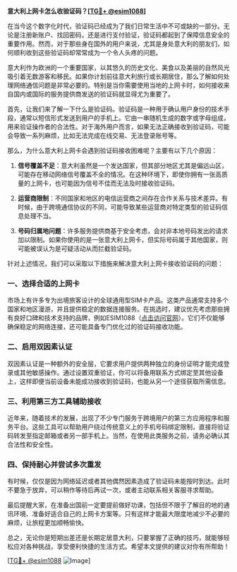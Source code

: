 **意大利上网卡怎么收验证码？[[TG💪+ @esim1088](https://t.me/s/esim1088)]**

在当今这个数字化时代，验证码已经成为了我们日常生活中不可或缺的一部分。无论是注册新账户、找回密码，还是进行支付验证，验证码都起到了保障信息安全的重要作用。然而，对于那些身在国外的用户来说，尤其是身处意大利的朋友们，如何顺利收到这些验证码却常常成为一个令人头疼的问题。

意大利作为欧洲的一个重要国家，以其悠久的历史文化、美食以及美丽的自然风光吸引着无数游客和移民。如果你计划前往意大利旅行或长期居住，那么了解如何处理网络通信问题是非常必要的。特别是当你需要使用当地的上网卡时，如何接收来自国内或国际的服务提供商发送的验证码就显得尤为重要了。

首先，让我们来了解一下什么是验证码。验证码是一种用于确认用户身份的技术手段，通常以短信形式发送到用户的手机上。它由一串随机生成的数字或字母组成，用来验证操作者的合法性。对于海外用户而言，如果无法正确接收到验证码，可能会导致一系列麻烦，比如无法完成在线交易、无法登录账号等。

那么，为什么意大利上网卡会遇到验证码接收困难呢？主要有以下几个原因：

1. **信号覆盖不足**：意大利虽然是一个发达国家，但其部分地区尤其是偏远山区，可能存在移动网络信号覆盖不全的情况。在这种环境下，即使你拥有一张高质量的上网卡，也可能因为信号不佳而无法及时接收验证码。

2. **运营商限制**：不同国家和地区的电信运营商之间存在合作关系与技术差异。有时候，由于跨境通信协议的不同，可能导致某些运营商对特定类型的验证码信息处理不当。

3. **号码归属地问题**：许多服务提供商基于安全考虑，会对非本地号码发出的请求加以限制。如果你使用的是一张意大利上网卡，但实际号码属于其他国家，则可能被误认为是可疑活动从而拦截验证码。

针对上述情况，我们可以采取以下措施来解决意大利上网卡接收验证码的问题：

### 一、选择合适的上网卡

市场上有许多专为出境旅客设计的全球通用型SIM卡产品。这类产品通常支持多个国家和地区漫游，并且提供稳定的数据连接服务。在挑选时，建议优先考虑那些拥有良好口碑和技术支持的品牌，例如ESIM1088（[点击访问官网](https://www.esim1088.com/)）。它们不仅能够确保稳定的网络连接，还可能具备专门优化过的验证码接收功能。

### 二、启用双因素认证

双因素认证是一种额外的安全层，它要求用户提供两种独立的身份证明才能完成登录或其他敏感操作。通过设置双重验证，你可以将备用联系方式绑定至其他设备上，这样即便当前设备未能成功接收到验证码，也能从另一个途径获取所需信息。

### 三、利用第三方工具辅助接收

近年来，随着技术的发展，出现了不少专门服务于跨境用户的第三方应用程序和服务平台。这些工具可以帮助用户绕过传统意义上的手机号码绑定限制，直接将验证码转发至指定邮箱或者另一部手机上。当然，在使用此类服务之前，请务必确认其合法性和安全性。

### 四、保持耐心并尝试多次重发

有时候，仅仅是因为网络延迟或者其他偶然因素造成了验证码未能按时到达。此时不要急于放弃，可以稍作等待后再试一次，或者主动联系相关客服寻求帮助。

最后提醒大家，在准备出国前一定要提前做好功课，包括但不限于了解目的地的通讯环境、准备好适合自己的上网卡方案等。只有这样才能最大限度地减少不必要的麻烦，让旅程更加顺畅愉快。

总之，无论你是短期出差还是长期定居意大利，只要掌握了正确的技巧，就能够轻松应对各种挑战，享受便利快捷的生活方式。希望本文提供的建议对你有所帮助！

[[TG💪+ @esim1088](https://t.me/s/esim1088) ![Image](https://i.postimg.cc/4NQfJmqS/Snipaste-2025-05-13-00-14-12.png)]